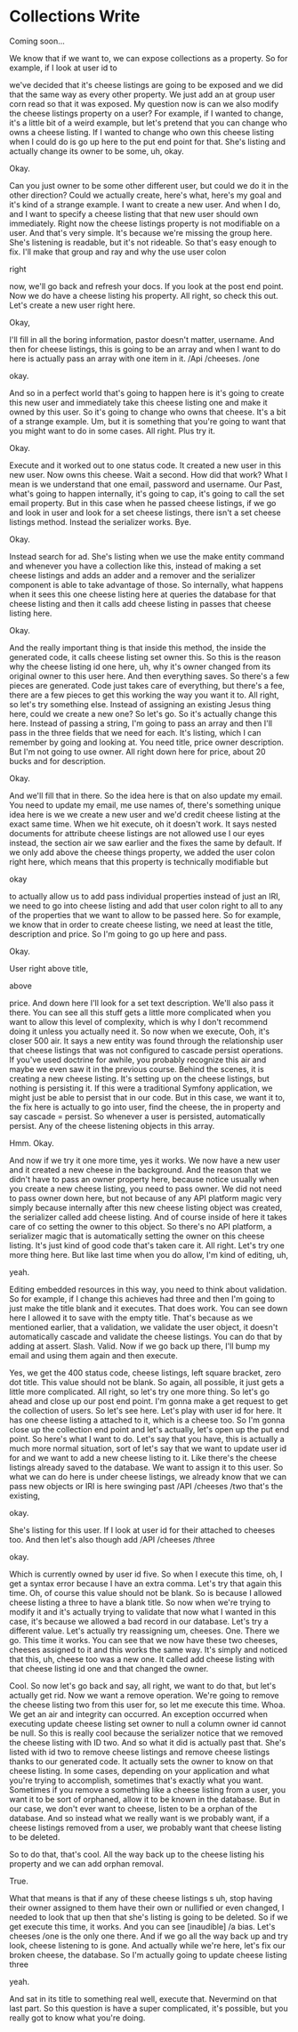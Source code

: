 # Collections Write

Coming soon...

We know that if we want to, we can expose collections as a property. So for example,
if I look at user id to

we've decided that it's cheese listings are going to be exposed and we did that the
same way as every other property. We just add an at group user corn read so that it
was exposed. My question now is can we also modify the cheese listings property on a
user? For example, if I wanted to change, it's a little bit of a weird example, but
let's pretend that you can change who owns a cheese listing. If I wanted to change
who own this cheese listing when I could do is go up here to the put end point for
that. She's listing and actually change its owner to be some, uh, okay.

Okay.

Can you just owner to be some other different user, but could we do it in the other
direction? Could we actually create, here's what, here's my goal and it's kind of a
strange example. I want to create a new user. And when I do, and I want to specify a
cheese listing that that new user should own immediately. Right now the cheese
listings property is not modifiable on a user. And that's very simple. It's because
we're missing the group here. She's listening is readable, but it's not rideable. So
that's easy enough to fix. I'll make that group and ray and why the use user colon

right

now, we'll go back and refresh your docs. If you look at the post end point. Now we
do have a cheese listing his property. All right, so check this out. Let's create a
new user right here.

Okay,

I'll fill in all the boring information, pastor doesn't matter, username. And then
for cheese listings, this is going to be an array and when I want to do here is
actually pass an array with one item in it. /Api /cheeses. /one

okay.

And so in a perfect world that's going to happen here is it's going to create this
new user and immediately take this cheese listing one and make it owned by this user.
So it's going to change who owns that cheese. It's a bit of a strange example. Um,
but it is something that you're going to want that you might want to do in some
cases. All right. Plus try it.

Okay.

Execute and it worked out to one status code. It created a new user in this new user.
Now owns this cheese. Wait a second. How did that work? What I mean is we understand
that one email, password and username. Our Past, what's going to happen internally,
it's going to cap, it's going to call the set email property. But in this case when
he passed cheese listings, if we go and look in user and look for a set cheese
listings, there isn't a set cheese listings method. Instead the serializer works.
Bye.

Okay.

Instead search for ad. She's listing when we use the make entity command and whenever
you have a collection like this, instead of making a set cheese listings and adds an
adder and a remover and the serializer component is able to take advantage of those.
So internally, what happens when it sees this one cheese listing here at queries the
database for that cheese listing and then it calls add cheese listing in passes that
cheese listing here.

Okay.

And the really important thing is that inside this method, the inside the generated
code, it calls cheese listing set owner this. So this is the reason why the cheese
listing id one here, uh, why it's owner changed from its original owner to this user
here. And then everything saves. So there's a few pieces are generated. Code just
takes care of everything, but there's a fee, there are a few pieces to get this
working the way you want it to. All right, so let's try something else. Instead of
assigning an existing Jesus thing here, could we create a new one? So let's go. So
it's actually change this here. Instead of passing a string, I'm going to pass an
array and then I'll pass in the three fields that we need for each. It's listing,
which I can remember by going and looking at. You need title, price owner
description. But I'm not going to use owner. All right down here for price, about 20
bucks and for description.

Okay.

And we'll fill that in there. So the idea here is that on also update my email. You
need to update my email, me use names of, there's something unique idea here is we we
create a new user and we'd credit cheese listing at the exact same time. When we hit
execute, oh it doesn't work. It says nested documents for attribute cheese listings
are not allowed use I our eyes instead, the section air we saw earlier and the fixes
the same by default. If we only add above the cheese things property, we added the
user colon right here, which means that this property is technically modifiable but

okay

to actually allow us to add pass individual properties instead of just an IRI, we
need to go into cheese listing and add that user colon right to all to any of the
properties that we want to allow to be passed here. So for example, we know that in
order to create cheese listing, we need at least the title, description and price. So
I'm going to go up here and pass.

Okay.

User right above title,

above

price. And down here I'll look for a set text description. We'll also pass it there.
You can see all this stuff gets a little more complicated when you want to allow this
level of complexity, which is why I don't recommend doing it unless you actually need
it. So now when we execute, Ooh, it's closer 500 air. It says a new entity was found
through the relationship user that cheese listings that was not configured to cascade
persist operations. If you've used doctrine for awhile, you probably recognize this
air and maybe we even saw it in the previous course. Behind the scenes, it is
creating a new cheese listing. It's setting up on the cheese listings, but nothing is
persisting it. If this were a traditional Symfony application, we might just be able
to persist that in our code. But in this case, we want it to, the fix here is
actually to go into user, find the cheese, the in property and say cascade = persist.
So whenever a user is persisted, automatically persist. Any of the cheese listening
objects in this array.

Hmm. Okay.

And now if we try it one more time, yes it works. We now have a new user and it
created a new cheese in the background. And the reason that we didn't have to pass an
owner property here, because notice usually when you create a new cheese listing, you
need to pass owner. We did not need to pass owner down here, but not because of any
API platform magic very simply because internally after this new cheese listing
object was created, the serializer called add cheese listing. And of course inside of
here it takes care of co setting the owner to this object. So there's no API
platform, a serializer magic that is automatically setting the owner on this cheese
listing. It's just kind of good code that's taken care it. All right. Let's try one
more thing here. But like last time when you do allow, I'm kind of editing, uh,

yeah.

Editing embedded resources in this way, you need to think about validation. So for
example, if I change this achieves had three and then I'm going to just make the
title blank and it executes. That does work. You can see down here I allowed it to
save with the empty title. That's because as we mentioned earlier, that a validation,
we validate the user object, it doesn't automatically cascade and validate the cheese
listings. You can do that by adding at assert. Slash. Valid. Now if we go back up
there, I'll bump my email and using them again and then execute.

Yes, we get the 400 status code, cheese listings, left square bracket, zero dot
title. This value should not be blank. So again, all possible, it just gets a little
more complicated. All right, so let's try one more thing. So let's go ahead and close
up our post end point. I'm gonna make a get request to get the collection of users.
So let's see here. Let's play with user id for here. It has one cheese listing a
attached to it, which is a cheese too. So I'm gonna close up the collection end point
and let's actually, let's open up the put end point. So here's what I want to do.
Let's say that you have, this is actually a much more normal situation, sort of let's
say that we want to update user id for and we want to add a new cheese listing to it.
Like there's the cheese listings already saved to the database. We want to assign it
to this user. So what we can do here is under cheese listings, we already know that
we can pass new objects or IRI is here swinging past /API /cheeses /two that's the
existing,

okay.

She's listing for this user. If I look at user id for their attached to cheeses too.
And then let's also though add /API /cheeses /three

okay.

Which is currently owned by user id five. So when I execute this time, oh, I get a
syntax error because I have an extra comma. Let's try that again this time. Oh, of
course this value should not be blank. So is because I allowed cheese listing a three
to have a blank title. So now when we're trying to modify it and it's actually trying
to validate that now what I wanted in this case, it's because we allowed a bad record
in our database. Let's try a different value. Let's actually try reassigning um,
cheeses. One. There we go. This time it works. You can see that we now have these two
cheeses, cheeses assigned to it and this works the same way. It's simply and noticed
that this, uh, cheese too was a new one. It called add cheese listing with that
cheese listing id one and that changed the owner.

Cool. So now let's go back and say, all right, we want to do that, but let's actually
get rid. Now we want a remove operation. We're going to remove the cheese listing two
from this user for, so let me execute this time. Whoa. We get an air and integrity
can occurred. An exception occurred when executing update cheese listing set owner to
null a column owner id cannot be null. So this is really cool because the serializer
notice that we removed the cheese listing with ID two. And so what it did is actually
past that. She's listed with id two to remove cheese listings and remove cheese
listings thanks to our generated code. It actually sets the owner to know on that
cheese listing. In some cases, depending on your application and what you're trying
to accomplish, sometimes that's exactly what you want. Sometimes if you remove a
something like a cheese listing from a user, you want it to be sort of orphaned,
allow it to be known in the database. But in our case, we don't ever want to cheese,
listen to be a orphan of the database. And so instead what we really want is we
probably want, if a cheese listings removed from a user, we probably want that cheese
listing to be deleted.

So to do that, that's cool. All the way back up to the cheese listing his property
and we can add orphan removal.

True.

What that means is that if any of these cheese listings s uh, stop having their owner
assigned to them have their own or nullified or even changed, I needed to look that
up then that she's listing is going to be deleted. So if we get execute this time, it
works. And you can see [inaudible] /a bias. Let's cheeses /one is the only one there.
And if we go all the way back up and try look, cheese listening to is gone. And
actually while we're here, let's fix our broken cheese, the database. So I'm actually
going to update cheese listing three

yeah.

And sat in its title to something real well, execute that. Nevermind on that last
part. So this question is have a super complicated, it's possible, but you really got
to know what you're doing.